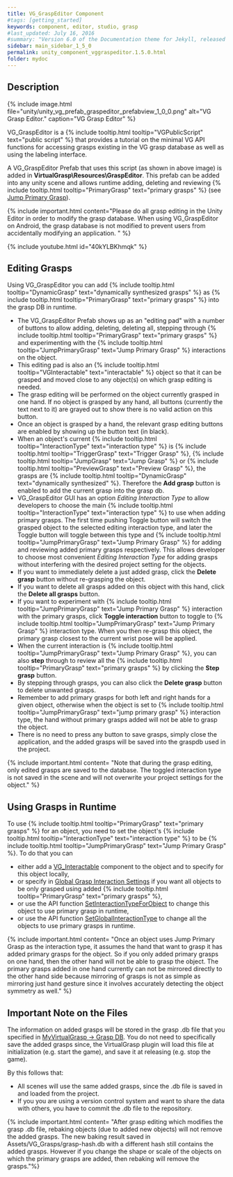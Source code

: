 ```yaml
---
title: VG_GraspEditor Component
#tags: [getting_started]
keywords: component, editor, studio, grasp
#last_updated: July 16, 2016
#summary: "Version 6.0 of the Documentation theme for Jekyll, released July 4, 2016, implements relative links so you can view the files offline or on any server without configuring urls and baseurls. Additionally, you can store pages in subdirectories. Templates for alerts and images are available."
sidebar: main_sidebar_1_5_0
permalink: unity_component_vggraspeditor.1.5.0.html
folder: mydoc
---
```


## Description 

{% include image.html file="unity/unity_vg_prefab_graspeditor_prefabview_1_0_0.png" alt="VG Grasp Editor." caption="VG Grasp Editor" %}

VG_GraspEditor is a {% include tooltip.html tooltip="VGPublicScript" text="public script" %} that provides a tutorial on the minimal VG API functions for accessing grasps existing in the VG grasp database as well as using the labeling interface. 

A VG_GraspEditor Prefab that uses this script (as shown in above image) is added in **VirtualGrasp\Resources\GraspEditor**. This prefab can be added into any unity scene and allows runtime adding, deleting and reviewing {% include tooltip.html tooltip="PrimaryGrasp" text="primary grasps" %} (see [Jump Primary Grasp](grasp_interaction.1.5.0.html#grasp-interaction-type)). 

{% include important.html content="Please do all grasp editing in the Unity Editor in order to modify the grasp database. When using VG_GraspEditor on Android, the grasp database is not modified to prevent users from accidentally modifying an application. " %}

{% include youtube.html id="40kYLBKhmqk" %}

## Editing Grasps

Using VG_GraspEditor you can add {% include tooltip.html tooltip="DynamicGrasp" text="dynamically synthesized grasps" %} as {% include tooltip.html tooltip="PrimaryGrasp" text="primary grasps" %} into the grasp DB in runtime. 

* The VG_GraspEditor Prefab shows up as an "editing pad" with a number of buttons to allow adding, deleting, deleting all, stepping through {% include tooltip.html tooltip="PrimaryGrasp" text="primary grasps" %} and experimenting with the {% include tooltip.html tooltip="JumpPrimaryGrasp" text="Jump Primary Grasp" %} interactions on the object.
* This editing pad is also an {% include tooltip.html tooltip="VGInteractable" text="interactable" %} object so that it can be grasped and moved close to any object(s) on which grasp editing is needed.
* The grasp editing will be performed on the object currently grasped in one hand. If no object is grasped by any hand, all buttons (currently the text next to it) are grayed out to show there is no valid action on this button.
* Once an object is grasped by a hand, the relevant grasp editing buttons are enabled by showing up the button text (in black).
* When an object's current {% include tooltip.html tooltip="InteractionType" text="interaction type" %} is {% include tooltip.html tooltip="TriggerGrasp" text="Trigger Grasp" %}, {% include tooltip.html tooltip="JumpGrasp" text="Jump Grasp" %} or {% include tooltip.html tooltip="PreviewGrasp" text="Preview Grasp" %}, the grasps are {% include tooltip.html tooltip="DynamicGrasp" text="dynamically synthesized" %}. Therefore the **Add grasp** button is enabled to add the current grasp into the grasp db.
* VG_GraspEditor GUI has an option _Editing Interaction Type_ to allow developers to choose the main {% include tooltip.html tooltip="InteractionType" text="interaction type" %} to use when adding primary grasps. The first time pushing Toggle button will switch the grasped object to the selected editing interaction type, and later the Toggle button will toggle between this type and {% include tooltip.html tooltip="JumpPrimaryGrasp" text="Jump Primary Grasp" %} for adding and reviewing added primary grasps respectively. This allows developer to choose most convenient _Editing Interaction Type_ for adding grasps without interfering with the desired project setting for the objects.
* If you want to immediately delete a just added grasp, click the **Delete grasp** button without re-grasping the object. 
* If you want to delete all grasps added on this object with this hand, click the **Delete all grasps** button.
* If you want to experiment with {% include tooltip.html tooltip="JumpPrimaryGrasp" text="Jump Primary Grasp" %} interaction with the primary grasps, click **Toggle interaction** button to toggle to {% include tooltip.html tooltip="JumpPrimaryGrasp" text="Jump Primary Grasp" %} interaction type. When you then re-grasp this object, the primary grasp closest to the current wrist pose will be applied. 
* When the current interaction is {% include tooltip.html tooltip="JumpPrimaryGrasp" text="Jump Primary Grasp" %}, you can also **step** through to review all the {% include tooltip.html tooltip="PrimaryGrasp" text="primary grasps" %} by clicking the **Step grasp** button. 
* By stepping through grasps, you can also click the **Delete grasp** button to delete unwanted grasps.
* Remember to add primary grasps for both left and right hands for a given object, otherwise when the object is set to {% include tooltip.html tooltip="JumpPrimaryGrasp" text="jump primary grasp" %} interaction type, the hand without primary grasps added will not be able to grasp the object.
* There is no need to press any button to save grasps, simply close the application, and the added grasps will be saved into the graspdb used in the project.

{% include important.html content= "Note that during the grasp editing, only edited grasps are saved to the database. The toggled interaction type is not saved in the scene and will not overwrite your project settings for the object." %} 

## Using Grasps in Runtime

To use {% include tooltip.html tooltip="PrimaryGrasp" text="primary grasps" %} for an object, you need to set the object's {% include tooltip.html tooltip="InteractionType" text="interaction type" %} to be {% include tooltip.html tooltip="JumpPrimaryGrasp" text="Jump Primary Grasp" %}. To do that you can
* either add a [VG_Interactable](unity_component_vginteractable.1.5.0.html) component to the object and to specify for this object locally, 
* or specify in [Global Grasp Interaction Settings](unity_component_myvirtualgrasp.1.5.0.html#global-grasp-interaction-settings) if you want all objects to be only grasped using added {% include tooltip.html tooltip="PrimaryGrasp" text="primary grasps" %},
* or use the API function [SetInteractionTypeForObject](virtualgrasp_unityapi.1.5.0.html#vg_controllersetinteractiontypeforobject) to change this object to use primary grasp in runtime,
* or use the API function [SetGlobalInteractionType](virtualgrasp_unityapi.1.5.0.html#vg_controllersetglobalinteractiontype) to change all the objects to use primary grasps in runtime.

{% include important.html content= "Once an object uses Jump Primary Grasp as the interaction type, it assumes the hand that want to grasp it has added primary grasps for the object. So if you only added primary grasps on one hand, then the other hand will not be able to grasp the object. The primary grasps added in one hand currently can not be mirrored directly to the other hand side because mirroring of grasps is not as simple as mirroring just hand gesture since it involves accurately detecting the object symmetry as well." %} 

## Important Note on the Files

The information on added grasps will be stored in the grasp .db file that you specified in [MyVirtualGrasp -> Grasp DB](unity_component_myvirtualgrasp.1.5.0.html#grasp-db). You do not need to specifically save the added grasps since, 
the VirtualGrasp plugin will load this file at initialization (e.g. start the game), and save it at releasing (e.g. stop the game). 

By this follows that:

* All scenes will use the same added grasps, since the .db file is saved in and loaded from the project.
* If you you are using a version control system and want to share the data with others, you have to commit the .db file to the repository.

{% include important.html content= "After grasp editing which modifies the grasp .db file, rebaking objects (due to added new objects) will not remove the added grasps. The new baking result saved in Assets/VG_Grasps/grasp-hash.db with a different hash still contains the added grasps. However if you change the shape or scale of the objects on which the primary grasps are added, then rebaking will remove the grasps."%} 
